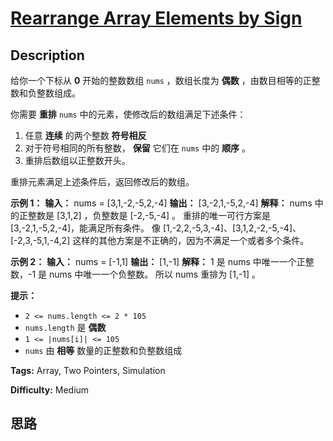 # [Rearrange Array Elements by Sign][title]

## Description

给你一个下标从 **0** 开始的整数数组 `nums` ，数组长度为 **偶数** ，由数目相等的正整数和负整数组成。

你需要 **重排** `nums` 中的元素，使修改后的数组满足下述条件：

  1. 任意  **连续** 的两个整数 **符号相反**
  2. 对于符号相同的所有整数， **保留** 它们在 `nums` 中的 **顺序** 。
  3. 重排后数组以正整数开头。

重排元素满足上述条件后，返回修改后的数组。



**示例 1：**
            **输入：** nums = [3,1,-2,-5,2,-4]    **输出：** [3,-2,1,-5,2,-4]    **解释：**    nums 中的正整数是 [3,1,2] ，负整数是 [-2,-5,-4] 。    重排的唯一可行方案是 [3,-2,1,-5,2,-4]，能满足所有条件。    像 [1,-2,2,-5,3,-4]、[3,1,2,-2,-5,-4]、[-2,3,-5,1,-4,2] 这样的其他方案是不正确的，因为不满足一个或者多个条件。     

**示例 2：**
            **输入：** nums = [-1,1]    **输出：** [1,-1]    **解释：**    1 是 nums 中唯一一个正整数，-1 是 nums 中唯一一个负整数。    所以 nums 重排为 [1,-1] 。    



**提示：**

  * `2 <= nums.length <= 2 * 105`
  * `nums.length` 是 **偶数**
  * `1 <= |nums[i]| <= 105`
  * `nums` 由 **相等** 数量的正整数和负整数组成


**Tags:** Array, Two Pointers, Simulation

**Difficulty:** Medium

## 思路

[title]: https://leetcode-cn.com/problems/rearrange-array-elements-by-sign
